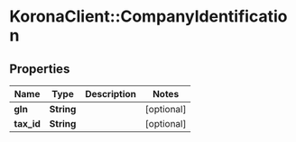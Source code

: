 # KoronaClient::CompanyIdentification

## Properties
Name | Type | Description | Notes
------------ | ------------- | ------------- | -------------
**gln** | **String** |  | [optional] 
**tax_id** | **String** |  | [optional] 


